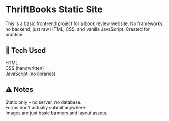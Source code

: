 # ThriftBooks Static Site  
This is a basic front-end project for a book review website. No frameworks, no backend, just raw HTML, CSS, and vanilla JavaScript. Created for practice.

## 🔧 Tech Used  
HTML  
CSS (handwritten)  
JavaScript (no libraries)

## ⚠️ Notes  
Static only – no server, no database.  
Forms don’t actually submit anywhere.  
Images are just basic banners and layout assets.
